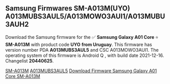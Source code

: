<h2>Samsung Firmwares SM-A013M(UYO) A013MUBS3AUL5/A013MOWO3AUI1/A013MUBU3AUH2</h2>
Download the Samsung firmware for the ✅ <strong>Samsung Galaxy A01 Core </strong> ⭐ <strong>SM-A013M</strong> with product code <strong>UYO</strong> <strong> from Uruguay</strong>. This firmware has version number PDA <strong>A013MUBS3AUL5</strong> and CSC A013MOWO3AUI1. The operating system of this firmware is Android Q , with build date 2021-12-16. Changelist <strong>20440625</strong>.


[SM-A013M](https://samfirm.shop/samsung/model/SM-A013M)
[A013MUBS3AUL5](https://samfirm.shop/samsung/pda/A013MUBS3AUL5)
[Download Firmware Samsung Galaxy A01 Core SM-A013M](https://samfirm.shop/samsung/firmware/483166)

